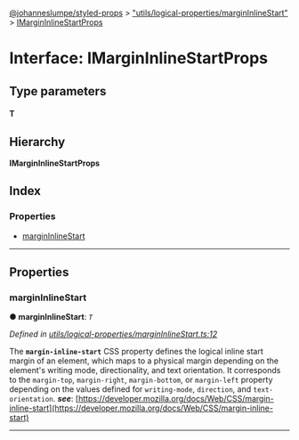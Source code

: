 [@johanneslumpe/styled-props](../README.md) > ["utils/logical-properties/marginInlineStart"](../modules/_utils_logical_properties_margininlinestart_.md) > [IMarginInlineStartProps](../interfaces/_utils_logical_properties_margininlinestart_.imargininlinestartprops.md)

# Interface: IMarginInlineStartProps

## Type parameters
#### T 
## Hierarchy

**IMarginInlineStartProps**

## Index

### Properties

* [marginInlineStart](_utils_logical_properties_margininlinestart_.imargininlinestartprops.md#margininlinestart)

---

## Properties

<a id="margininlinestart"></a>

###  marginInlineStart

**● marginInlineStart**: *`T`*

*Defined in [utils/logical-properties/marginInlineStart.ts:12](https://github.com/johanneslumpe/styled-props/blob/3abf398/src/utils/logical-properties/marginInlineStart.ts#L12)*

The **`margin-inline-start`** CSS property defines the logical inline start margin of an element, which maps to a physical margin depending on the element's writing mode, directionality, and text orientation. It corresponds to the `margin-top`, `margin-right`, `margin-bottom`, or `margin-left` property depending on the values defined for `writing-mode`, `direction`, and `text-orientation`.
*__see__*: [https://developer.mozilla.org/docs/Web/CSS/margin-inline-start](https://developer.mozilla.org/docs/Web/CSS/margin-inline-start)

___

